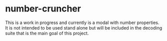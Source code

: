 # number-cruncher

This is a work in progress and currently is a modal with number properties. It is not intended to be used stand alone but will be included in the decoding suite that is the main goal of this project.
